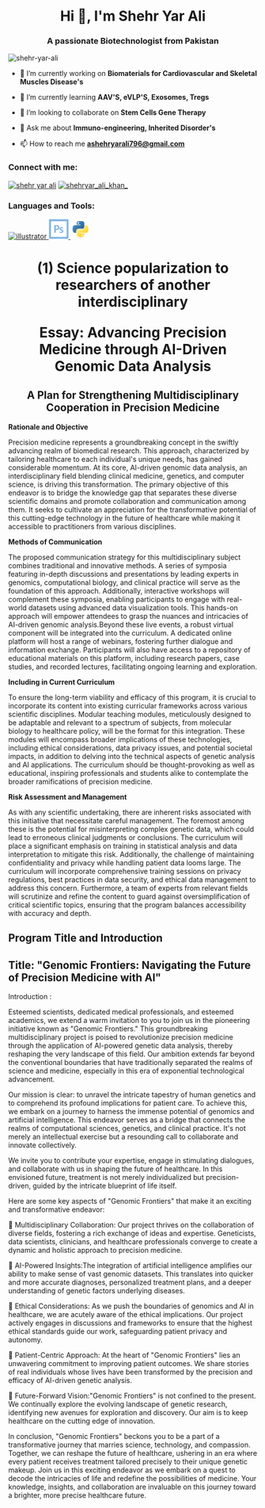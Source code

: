 <div><h1 align="center">Hi 👋, I'm Shehr Yar Ali</h1>
<h3 align="center">A passionate Biotechnologist from Pakistan</h3>

<p align="left"> <img src="https://komarev.com/ghpvc/?username=shehr-yar-ali&label=Profile%20views&color=0e75b6&style=flat" alt="shehr-yar-ali" /> </p>

- 🔭 I’m currently working on **Biomaterials for Cardiovascular and Skeletal Muscles Disease's**

- 🌱 I’m currently learning **AAV'S, eVLP'S, Exosomes, Tregs**

- 👯 I’m looking to collaborate on **Stem Cells Gene Therapy**

- 💬 Ask me about **Immuno-engineering, Inherited Disorder's**

- 📫 How to reach me **ashehryarali796@gmail.com**

<h3 align="left">Connect with me:</h3>
<p align="left">
<a href="https://linkedin.com/in/shehr yar ali" target="blank"><img align="center" src="https://raw.githubusercontent.com/rahuldkjain/github-profile-readme-generator/master/src/images/icons/Social/linked-in-alt.svg" alt="shehr yar ali" height="30" width="40" /></a>
<a href="https://instagram.com/shehryar_ali_khan_" target="blank"><img align="center" src="https://raw.githubusercontent.com/rahuldkjain/github-profile-readme-generator/master/src/images/icons/Social/instagram.svg" alt="shehryar_ali_khan_" height="30" width="40" /></a>
</p>

<h3 align="left">Languages and Tools:</h3>
<p align="left"> <a href="https://www.adobe.com/in/products/illustrator.html" target="_blank" rel="noreferrer"> <img src="https://www.vectorlogo.zone/logos/adobe_illustrator/adobe_illustrator-icon.svg" alt="illustrator" width="40" height="40"/> </a> <a href="https://www.photoshop.com/en" target="_blank" rel="noreferrer"> <img src="https://raw.githubusercontent.com/devicons/devicon/master/icons/photoshop/photoshop-line.svg" alt="photoshop" width="40" height="40"/> </a> <a href="https://www.python.org" target="_blank" rel="noreferrer"> <img src="https://raw.githubusercontent.com/devicons/devicon/master/icons/python/python-original.svg" alt="python" width="40" height="40"/> </a> </p>
<center><h1>(1) Science popularization to researchers of another interdisciplinary

Essay: Advancing Precision Medicine through AI-Driven Genomic Data Analysis
</h1>
<h2>A Plan for Strengthening Multidisciplinary Cooperation in Precision Medicine </h2></center>

<p><b>Rationale and Objective</b></p>

<p>Precision medicine represents a groundbreaking concept in the swiftly advancing realm of biomedical research. This approach, characterized by tailoring healthcare to each individual's unique needs, has gained considerable momentum. At its core, AI-driven genomic data analysis, an interdisciplinary field blending clinical medicine, genetics, and computer science, is driving this transformation. The primary objective of this endeavor is to bridge the knowledge gap that separates these diverse scientific domains and promote collaboration and communication among them. It seeks to cultivate an appreciation for the transformative potential of this cutting-edge technology in the future of healthcare while making it accessible to practitioners from various disciplines.</p>

<p><b>Methods of Communication</b></p>

<p>The proposed communication strategy for this multidisciplinary subject combines traditional and innovative methods. A series of symposia featuring in-depth discussions and presentations by leading experts in genomics, computational biology, and clinical practice will serve as the foundation of this approach. Additionally, interactive workshops will complement these symposia, enabling participants to engage with real-world datasets using advanced data visualization tools. This hands-on approach will empower attendees to grasp the nuances and intricacies of AI-driven genomic analysis.Beyond these live events, a robust virtual component will be integrated into the curriculum. A dedicated online platform will host a range of webinars, fostering further dialogue and information exchange. Participants will also have access to a repository of educational materials on this platform, including research papers, case studies, and recorded lectures, facilitating ongoing learning and exploration.</p>

<p><b>Including in Current Curriculum</b></p>

<p>To ensure the long-term viability and efficacy of this program, it is crucial to incorporate its content into existing curricular frameworks across various scientific disciplines. Modular teaching modules, meticulously designed to be adaptable and relevant to a spectrum of subjects, from molecular biology to healthcare policy, will be the format for this integration. These modules will encompass broader implications of these technologies, including ethical considerations, data privacy issues, and potential societal impacts, in addition to delving into the technical aspects of genetic analysis and AI applications. The curriculum should be thought-provoking as well as educational, inspiring professionals and students alike to contemplate the broader ramifications of precision medicine.</p>

<p><b>Risk Assessment and Management </b></p>

<p>As with any scientific undertaking, there are inherent risks associated with this initiative that necessitate careful management. The foremost among these is the potential for misinterpreting complex genetic data, which could lead to erroneous clinical judgments or conclusions. The curriculum will place a significant emphasis on training in statistical analysis and data interpretation to mitigate this risk. Additionally, the challenge of maintaining confidentiality and privacy while handling patient data looms large. The curriculum will incorporate comprehensive training sessions on privacy regulations, best practices in data security, and ethical data management to address this concern. Furthermore, a team of experts from relevant fields will scrutinize and refine the content to guard against oversimplification of critical scientific topics, ensuring that the program balances accessibility with accuracy and depth.</p>

<h2>Program Title and Introduction</h2>

<h2>Title: "Genomic Frontiers: Navigating the Future of Precision Medicine with AI"
</h2>

<p><b1>Introduction :</b1></p>

<p>Esteemed scientists, dedicated medical professionals, and esteemed academics, we extend a warm invitation to you to join us in the pioneering initiative known as "Genomic Frontiers." This groundbreaking multidisciplinary project is poised to revolutionize precision medicine through the application of AI-powered genetic data analysis, thereby reshaping the very landscape of this field. Our ambition extends far beyond the conventional boundaries that have traditionally separated the realms of science and medicine, especially in this era of exponential technological advancement.</p>

<p>Our mission is clear: to unravel the intricate tapestry of human genetics and to comprehend its profound implications for patient care. To achieve this, we embark on a journey to harness the immense potential of genomics and artificial intelligence. This endeavor serves as a bridge that connects the realms of computational sciences, genetics, and clinical practice. It's not merely an intellectual exercise but a resounding call to collaborate and innovate collectively.</p>

<p>We invite you to contribute your expertise, engage in stimulating dialogues, and collaborate with us in shaping the future of healthcare. In this envisioned future, treatment is not merely individualized but precision-driven, guided by the intricate blueprint of life itself.</p>

<p>Here are some key aspects of "Genomic Frontiers" that make it an exciting and transformative endeavor:</p>

<p>	Multidisciplinary Collaboration: Our project thrives on the collaboration of diverse fields, fostering a rich exchange of ideas and expertise. Geneticists, data scientists, clinicians, and healthcare professionals converge to create a dynamic and holistic approach to precision medicine.

	AI-Powered Insights:The integration of artificial intelligence amplifies our ability to make sense of vast genomic datasets. This translates into quicker and more accurate diagnoses, personalized treatment plans, and a deeper understanding of genetic factors underlying diseases.

	Ethical Considerations: As we push the boundaries of genomics and AI in healthcare, we are acutely aware of the ethical implications. Our project actively engages in discussions and frameworks to ensure that the highest ethical standards guide our work, safeguarding patient privacy and autonomy.


	Patient-Centric Approach: At the heart of "Genomic Frontiers" lies an unwavering commitment to improving patient outcomes. We share stories of real individuals whose lives have been transformed by the precision and efficacy of AI-driven genetic analysis.

	Future-Forward Vision:"Genomic Frontiers" is not confined to the present. We continually explore the evolving landscape of genetic research, identifying new avenues for exploration and discovery. Our aim is to keep healthcare on the cutting edge of innovation.
</p>

<p>In conclusion, "Genomic Frontiers" beckons you to be a part of a transformative journey that marries science, technology, and compassion. Together, we can reshape the future of healthcare, ushering in an era where every patient receives treatment tailored precisely to their unique genetic makeup. Join us in this exciting endeavor as we embark on a quest to decode the intricacies of life and redefine the possibilities of medicine. Your knowledge, insights, and collaboration are invaluable on this journey toward a brighter, more precise healthcare future.</p>

</div>
